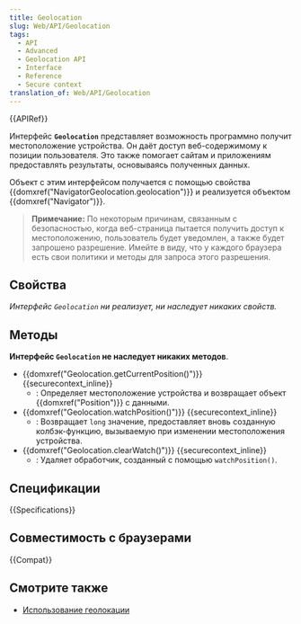 ```yaml
---
title: Geolocation
slug: Web/API/Geolocation
tags:
  - API
  - Advanced
  - Geolocation API
  - Interface
  - Reference
  - Secure context
translation_of: Web/API/Geolocation
---
```


{{APIRef}}

Интерфейс **`Geolocation`** представляет возможность программно получит местоположение устройства. Он даёт доступ веб-содержимому к позиции пользователя. Это также помогает сайтам и приложениям предоставлять результаты, основываясь полученных данных.

Объект с этим интерфейсом получается с помощью свойства {{domxref("NavigatorGeolocation.geolocation")}} и реализуется объектом {{domxref("Navigator")}}.

> **Примечание:** По некоторым причинам, связанным с безопасностью, когда веб-страница пытается получить доступ к местоположению, пользователь будет уведомлен, а также будет запрошено разрешение. Имейте в виду, что у каждого браузера есть свои политики и методы для запроса этого разрешения.

## Свойства

_Интерфейс `Geolocation` ни реализует, ни наследует никаких свойств._

## Методы

**Интерфейс `Geolocation` не наследует никаких методов**.

- {{domxref("Geolocation.getCurrentPosition()")}} {{securecontext_inline}}
  - : Определяет местоположение устройства и возвращает объект {{domxref("Position")}} с данными.
- {{domxref("Geolocation.watchPosition()")}} {{securecontext_inline}}
  - : Возвращает `long` значение, предоставляет вновь созданную колбэк-функцию, вызываемую при изменении местоположения устройства.
- {{domxref("Geolocation.clearWatch()")}} {{securecontext_inline}}
  - : Удаляет обработчик, созданный с помощью `watchPosition()`.

## Спецификации

{{Specifications}}

## Совместимость с браузерами

{{Compat}}

## Смотрите также

- [Использование геолокации](/ru/docs/WebAPI/Geolocaion/Using_geolocation)
